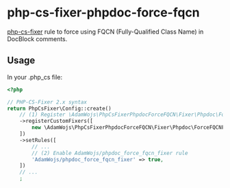 # php-cs-fixer-phpdoc-force-fqcn

[php-cs-fixer](https://github.com/FriendsOfPHP/PHP-CS-Fixer) rule to force using FQCN (Fully-Qualified Class Name) in DocBlock comments. 

## Usage

In your .php_cs file: 

```php
<?php

// PHP-CS-Fixer 2.x syntax
return PhpCsFixer\Config::create()
    // (1) Register \AdamWojs\PhpCsFixerPhpdocForceFQCN\Fixer\Phpdoc\ForceFQCNFixer fixer
    ->registerCustomFixers([
        new \AdamWojs\PhpCsFixerPhpdocForceFQCN\Fixer\Phpdoc\ForceFQCNFixer()
    ])
    ->setRules([
        // ... 
        // (2) Enable AdamWojs/phpdoc_force_fqcn_fixer rule
        'AdamWojs/phpdoc_force_fqcn_fixer' => true,
    ])
    // ...
    ;
```
